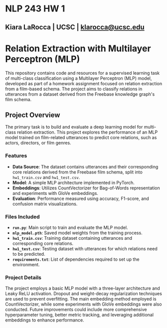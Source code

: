 # NLP 243 HW 1
## Kiara LaRocca | UCSC | klarocca@ucsc.edu

# Relation Extraction with Multilayer Perceptron (MLP)

This repository contains code and resources for a supervised learning task of multi-class classification using a Multilayer Perceptron (MLP) model, developed as part of a homework assignment focused on relation extraction from a film-based schema. The project aims to classify relations in utterances from a dataset derived from the Freebase knowledge graph's film schema.

## Project Overview

The primary task is to build and evaluate a deep learning model for multi-class relation extraction. This project explores the performance of an MLP model trained on film-related utterances to predict core relations, such as actors, directors, or film genres.

### Features
- **Data Source**: The dataset contains utterances and their corresponding core relations derived from the Freebase film schema, split into `hw1_train.csv` and `hw1_test.csv`.
- **Model**: A simple MLP architecture implemented in PyTorch.
- **Embeddings**: Utilizes CountVectorizer for Bag-of-Words representation and experiments with GloVe embeddings.
- **Evaluation**: Performance measured using accuracy, F1-score, and confusion matrix visualizations.

### Files Included
- **`run.py`**: Main script to train and evaluate the MLP model.
- **`mlp_model.pth`**: Saved model weights from the training process.
- **`hw1_train.csv`**: Training dataset containing utterances and corresponding core relations.
- **`hw1_test.csv`**: Testing dataset with utterances for which relations need to be predicted.
- **`requirements.txt`**: List of dependencies required to set up the environment.

### Project Details

The project employs a basic MLP model with a three-layer architecture and Leaky ReLU activation. Dropout and weight-decay regularization techniques are used to prevent overfitting. The main embedding method employed is CountVectorizer, while some experiments with GloVe embeddings were also conducted.
Future improvements could include more comprehensive hyperparameter tuning, better metric tracking, and leveraging additional embeddings to enhance performance.
